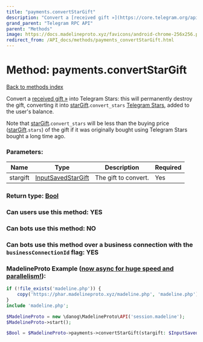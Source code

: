 ```yaml
---
title: "payments.convertStarGift"
description: "Convert a [received gift »](https://core.telegram.org/api/gifts) into Telegram Stars: this will permanently destroy the gift, converting it into [starGift](../constructors/starGift.html).`convert_stars` [Telegram Stars](https://core.telegram.org/api/stars), added to the user's balance."
grand_parent: "Telegram RPC API"
parent: "Methods"
image: https://docs.madelineproto.xyz/favicons/android-chrome-256x256.png
redirect_from: /API_docs/methods/payments_convertStarGift.html
---
```

# Method: payments.convertStarGift
[Back to methods index](index.html)



Convert a [received gift »](https://core.telegram.org/api/gifts) into Telegram Stars: this will permanently destroy the gift, converting it into [starGift](../constructors/starGift.html).`convert_stars` [Telegram Stars](https://core.telegram.org/api/stars), added to the user's balance.

Note that [starGift](../constructors/starGift.html).`convert_stars` will be less than the buying price ([starGift](../constructors/starGift.html).`stars`) of the gift if it was originally bought using Telegram Stars bought a long time ago.

### Parameters:

| Name     |    Type       | Description | Required |
|----------|---------------|-------------|----------|
|stargift|[InputSavedStarGift](/API_docs/types/InputSavedStarGift.html) | The gift to convert. | Yes|


### Return type: [Bool](/API_docs/types/Bool.html)

### Can users use this method: **YES**


### Can bots use this method: **NO**


### Can bots use this method over a business connection with the `businessConnectionId` flag: **YES**


### MadelineProto Example ([now async for huge speed and parallelism!](https://docs.madelineproto.xyz/docs/ASYNC.html)):


```php
if (!file_exists('madeline.php')) {
    copy('https://phar.madelineproto.xyz/madeline.php', 'madeline.php');
}
include 'madeline.php';

$MadelineProto = new \danog\MadelineProto\API('session.madeline');
$MadelineProto->start();

$Bool = $MadelineProto->payments->convertStarGift(stargift: $InputSavedStarGift, );
```

